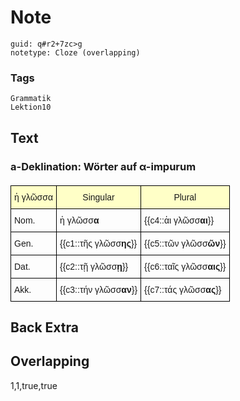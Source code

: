 # Note
```
guid: q#r2+7zc>g
notetype: Cloze (overlapping)
```

### Tags
```
Grammatik
Lektion10
```

## Text
<style type="text/css">
table  {border-collapse:collapse;border-spacing:0;}
table td{border-color:black;border-style:solid;border-width:1px;font-family:Arial, sans-serif;font-size:14px;
  overflow:hidden;padding:10px 5px;word-break:normal;}
table th{border-color:black;border-style:solid;border-width:1px;font-family:Arial, sans-serif;font-size:14px;
  font-weight:normal;overflow:hidden;padding:10px 5px;word-break:normal;background-color:#ffffc7;}
</style>
<h3>a-Deklination: Wörter auf α-impurum</h3>
<table style="font-size: 20px;"><thead><tr><th>ἡ γλῶσσα</th><th>Singular</th><th>Plural</th></tr></thead><tbody><tr><td>Nom.</td><td>ἡ γλῶσσ<b>α</b></td><td>{{c4::ἁι γλῶσσ<b>αι</b>}}</td></tr><tr><td>Gen.</td><td>{{c1::τῆς γλῶσσ<b>ης</b>}}</td><td>{{c5::τῶν γλῶσσ<b>ῶν</b>}}</td></tr><tr><td>Dat.</td><td>{{c2::τῇ γλῶσσ<b>ῃ</b>}}</td><td>{{c6::ταῖς γλῶσσ<b>αις</b>}}</td></tr><tr><td>Akk.</td><td>{{c3::τήν γλῶσσ<b>αν</b>}}</td><td>{{c7::τάς γλῶσσ<b>ας</b>}}</td></tr></tbody></table>

## Back Extra


## Overlapping
1,1,true,true
